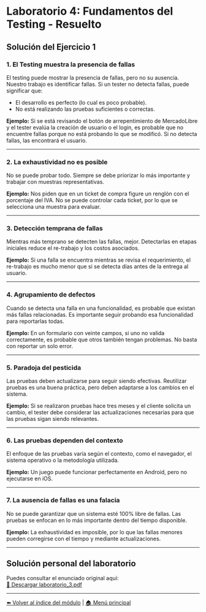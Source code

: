 # Laboratorio 4: Fundamentos del Testing - Resuelto

## Solución del Ejercicio 1

### 1. El Testing muestra la presencia de fallas

El testing puede mostrar la presencia de fallas, pero no su ausencia. Nuestro trabajo es identificar fallas. Si un tester no detecta fallas, puede significar que:

- El desarrollo es perfecto (lo cual es poco probable).
- No está realizando las pruebas suficientes o correctas.

**Ejemplo:** Si se está revisando el botón de arrepentimiento de MercadoLibre y el tester evalúa la creación de usuario o el login, es probable que no encuentre fallas porque no está probando lo que se modificó. Si no detecta fallas, las encontrará el usuario.

---

### 2. La exhaustividad no es posible

No se puede probar todo. Siempre se debe priorizar lo más importante y trabajar con muestras representativas.

**Ejemplo:** Nos piden que en un ticket de compra figure un renglón con el porcentaje del IVA. No se puede controlar cada ticket, por lo que se selecciona una muestra para evaluar.

---

### 3. Detección temprana de fallas

Mientras más temprano se detecten las fallas, mejor. Detectarlas en etapas iniciales reduce el re-trabajo y los costos asociados.

**Ejemplo:** Si una falla se encuentra mientras se revisa el requerimiento, el re-trabajo es mucho menor que si se detecta días antes de la entrega al usuario.

---

### 4. Agrupamiento de defectos

Cuando se detecta una falla en una funcionalidad, es probable que existan más fallas relacionadas. Es importante seguir probando esa funcionalidad para reportarlas todas.

**Ejemplo:** En un formulario con veinte campos, si uno no valida correctamente, es probable que otros también tengan problemas. No basta con reportar un solo error.

---

### 5. Paradoja del pesticida

Las pruebas deben actualizarse para seguir siendo efectivas. Reutilizar pruebas es una buena práctica, pero deben adaptarse a los cambios en el sistema.

**Ejemplo:** Si se realizaron pruebas hace tres meses y el cliente solicita un cambio, el tester debe considerar las actualizaciones necesarias para que las pruebas sigan siendo relevantes.

---

### 6. Las pruebas dependen del contexto

El enfoque de las pruebas varía según el contexto, como el navegador, el sistema operativo o la metodología utilizada.

**Ejemplo:** Un juego puede funcionar perfectamente en Android, pero no ejecutarse en iOS.

---

### 7. La ausencia de fallas es una falacia

No se puede garantizar que un sistema esté 100% libre de fallas. Las pruebas se enfocan en lo más importante dentro del tiempo disponible.

**Ejemplo:** La exhaustividad es imposible, por lo que las fallas menores pueden corregirse con el tiempo y mediante actualizaciones.

---

## Solución personal del laboratorio

Puedes consultar el enunciado original aquí:  
[📄 Descargar laboratorio_3.pdf](../material/laboratorio_3.pdf)

---

[⬅️ Volver al índice del módulo](../modulo1_principios_fundamentos.md) | [🏠 Menú principal](../README.md)
